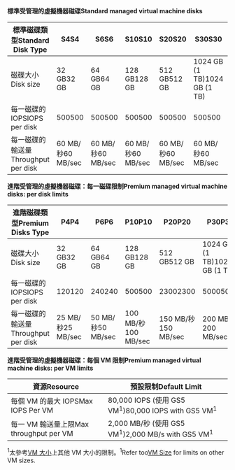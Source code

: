 <span data-ttu-id="41dcc-101">**標準受管理的虛擬機器磁碟**</span><span class="sxs-lookup"><span data-stu-id="41dcc-101">**Standard managed virtual machine disks**</span></span>

| <span data-ttu-id="41dcc-102">標準磁碟類型</span><span class="sxs-lookup"><span data-stu-id="41dcc-102">Standard Disk Type</span></span>  | <span data-ttu-id="41dcc-103">S4</span><span class="sxs-lookup"><span data-stu-id="41dcc-103">S4</span></span>               | <span data-ttu-id="41dcc-104">S6</span><span class="sxs-lookup"><span data-stu-id="41dcc-104">S6</span></span>               | <span data-ttu-id="41dcc-105">S10</span><span class="sxs-lookup"><span data-stu-id="41dcc-105">S10</span></span>              | <span data-ttu-id="41dcc-106">S20</span><span class="sxs-lookup"><span data-stu-id="41dcc-106">S20</span></span>              | <span data-ttu-id="41dcc-107">S30</span><span class="sxs-lookup"><span data-stu-id="41dcc-107">S30</span></span>              | <span data-ttu-id="41dcc-108">S40</span><span class="sxs-lookup"><span data-stu-id="41dcc-108">S40</span></span>              | <span data-ttu-id="41dcc-109">S50</span><span class="sxs-lookup"><span data-stu-id="41dcc-109">S50</span></span>              | 
|---------------------|---------------------|---------------------|------------------|------------------|------------------|------------------|------------------| 
| <span data-ttu-id="41dcc-110">磁碟大小</span><span class="sxs-lookup"><span data-stu-id="41dcc-110">Disk size</span></span>           | <span data-ttu-id="41dcc-111">32 GB</span><span class="sxs-lookup"><span data-stu-id="41dcc-111">32 GB</span></span>            | <span data-ttu-id="41dcc-112">64 GB</span><span class="sxs-lookup"><span data-stu-id="41dcc-112">64 GB</span></span>            | <span data-ttu-id="41dcc-113">128 GB</span><span class="sxs-lookup"><span data-stu-id="41dcc-113">128 GB</span></span>           | <span data-ttu-id="41dcc-114">512 GB</span><span class="sxs-lookup"><span data-stu-id="41dcc-114">512 GB</span></span>           | <span data-ttu-id="41dcc-115">1024 GB (1 TB)</span><span class="sxs-lookup"><span data-stu-id="41dcc-115">1024 GB (1 TB)</span></span>   | <span data-ttu-id="41dcc-116">2048 GB (2TB)</span><span class="sxs-lookup"><span data-stu-id="41dcc-116">2048 GB (2TB)</span></span>    | <span data-ttu-id="41dcc-117">4095 GB (4 TB)</span><span class="sxs-lookup"><span data-stu-id="41dcc-117">4095 GB (4 TB)</span></span>   | 
| <span data-ttu-id="41dcc-118">每一磁碟的 IOPS</span><span class="sxs-lookup"><span data-stu-id="41dcc-118">IOPS per disk</span></span>       | <span data-ttu-id="41dcc-119">500</span><span class="sxs-lookup"><span data-stu-id="41dcc-119">500</span></span>              | <span data-ttu-id="41dcc-120">500</span><span class="sxs-lookup"><span data-stu-id="41dcc-120">500</span></span>              | <span data-ttu-id="41dcc-121">500</span><span class="sxs-lookup"><span data-stu-id="41dcc-121">500</span></span>              | <span data-ttu-id="41dcc-122">500</span><span class="sxs-lookup"><span data-stu-id="41dcc-122">500</span></span>              | <span data-ttu-id="41dcc-123">500</span><span class="sxs-lookup"><span data-stu-id="41dcc-123">500</span></span>              | <span data-ttu-id="41dcc-124">500</span><span class="sxs-lookup"><span data-stu-id="41dcc-124">500</span></span>             | <span data-ttu-id="41dcc-125">500</span><span class="sxs-lookup"><span data-stu-id="41dcc-125">500</span></span>              | 
| <span data-ttu-id="41dcc-126">每一磁碟的輸送量</span><span class="sxs-lookup"><span data-stu-id="41dcc-126">Throughput per disk</span></span> | <span data-ttu-id="41dcc-127">60 MB/秒</span><span class="sxs-lookup"><span data-stu-id="41dcc-127">60 MB/sec</span></span> | <span data-ttu-id="41dcc-128">60 MB/秒</span><span class="sxs-lookup"><span data-stu-id="41dcc-128">60 MB/sec</span></span> | <span data-ttu-id="41dcc-129">60 MB/秒</span><span class="sxs-lookup"><span data-stu-id="41dcc-129">60 MB/sec</span></span> | <span data-ttu-id="41dcc-130">60 MB/秒</span><span class="sxs-lookup"><span data-stu-id="41dcc-130">60 MB/sec</span></span> | <span data-ttu-id="41dcc-131">60 MB/秒</span><span class="sxs-lookup"><span data-stu-id="41dcc-131">60 MB/sec</span></span> | <span data-ttu-id="41dcc-132">60 MB/秒</span><span class="sxs-lookup"><span data-stu-id="41dcc-132">60 MB/sec</span></span> | <span data-ttu-id="41dcc-133">60 MB/秒</span><span class="sxs-lookup"><span data-stu-id="41dcc-133">60 MB/sec</span></span> | 

<span data-ttu-id="41dcc-134">**進階受管理的虛擬機器磁碟：每一磁碟限制**</span><span class="sxs-lookup"><span data-stu-id="41dcc-134">**Premium managed virtual machine disks: per disk limits**</span></span>

| <span data-ttu-id="41dcc-135">進階磁碟類型</span><span class="sxs-lookup"><span data-stu-id="41dcc-135">Premium Disks Type</span></span>  | <span data-ttu-id="41dcc-136">P4</span><span class="sxs-lookup"><span data-stu-id="41dcc-136">P4</span></span>    | <span data-ttu-id="41dcc-137">P6</span><span class="sxs-lookup"><span data-stu-id="41dcc-137">P6</span></span>    | <span data-ttu-id="41dcc-138">P10</span><span class="sxs-lookup"><span data-stu-id="41dcc-138">P10</span></span>   | <span data-ttu-id="41dcc-139">P20</span><span class="sxs-lookup"><span data-stu-id="41dcc-139">P20</span></span>   | <span data-ttu-id="41dcc-140">P30</span><span class="sxs-lookup"><span data-stu-id="41dcc-140">P30</span></span>   | <span data-ttu-id="41dcc-141">P40</span><span class="sxs-lookup"><span data-stu-id="41dcc-141">P40</span></span>   | <span data-ttu-id="41dcc-142">P50</span><span class="sxs-lookup"><span data-stu-id="41dcc-142">P50</span></span>   | 
|---------------------|-------|-------|-------|-------|-------|-------|-------|
| <span data-ttu-id="41dcc-143">磁碟大小</span><span class="sxs-lookup"><span data-stu-id="41dcc-143">Disk size</span></span>           | <span data-ttu-id="41dcc-144">32 GB</span><span class="sxs-lookup"><span data-stu-id="41dcc-144">32 GB</span></span> | <span data-ttu-id="41dcc-145">64 GB</span><span class="sxs-lookup"><span data-stu-id="41dcc-145">64 GB</span></span> | <span data-ttu-id="41dcc-146">128 GB</span><span class="sxs-lookup"><span data-stu-id="41dcc-146">128 GB</span></span>| <span data-ttu-id="41dcc-147">512 GB</span><span class="sxs-lookup"><span data-stu-id="41dcc-147">512 GB</span></span>            | <span data-ttu-id="41dcc-148">1024 GB (1 TB)</span><span class="sxs-lookup"><span data-stu-id="41dcc-148">1024 GB (1 TB)</span></span>    | <span data-ttu-id="41dcc-149">2048 GB (2 TB)</span><span class="sxs-lookup"><span data-stu-id="41dcc-149">2048 GB (2 TB)</span></span>    | <span data-ttu-id="41dcc-150">4095 GB (4 TB)</span><span class="sxs-lookup"><span data-stu-id="41dcc-150">4095 GB (4 TB)</span></span>    | 
| <span data-ttu-id="41dcc-151">每一磁碟的 IOPS</span><span class="sxs-lookup"><span data-stu-id="41dcc-151">IOPS per disk</span></span>       | <span data-ttu-id="41dcc-152">120</span><span class="sxs-lookup"><span data-stu-id="41dcc-152">120</span></span>   | <span data-ttu-id="41dcc-153">240</span><span class="sxs-lookup"><span data-stu-id="41dcc-153">240</span></span>   | <span data-ttu-id="41dcc-154">500</span><span class="sxs-lookup"><span data-stu-id="41dcc-154">500</span></span>   | <span data-ttu-id="41dcc-155">2300</span><span class="sxs-lookup"><span data-stu-id="41dcc-155">2300</span></span>              | <span data-ttu-id="41dcc-156">5000</span><span class="sxs-lookup"><span data-stu-id="41dcc-156">5000</span></span>              | <span data-ttu-id="41dcc-157">7500</span><span class="sxs-lookup"><span data-stu-id="41dcc-157">7500</span></span>              | <span data-ttu-id="41dcc-158">7500</span><span class="sxs-lookup"><span data-stu-id="41dcc-158">7500</span></span>              | 
| <span data-ttu-id="41dcc-159">每一磁碟的輸送量</span><span class="sxs-lookup"><span data-stu-id="41dcc-159">Throughput per disk</span></span> | <span data-ttu-id="41dcc-160">25 MB/秒</span><span class="sxs-lookup"><span data-stu-id="41dcc-160">25 MB/sec</span></span> | <span data-ttu-id="41dcc-161">50 MB/秒</span><span class="sxs-lookup"><span data-stu-id="41dcc-161">50 MB/sec</span></span>  | <span data-ttu-id="41dcc-162">100 MB/秒</span><span class="sxs-lookup"><span data-stu-id="41dcc-162">100 MB/sec</span></span> | <span data-ttu-id="41dcc-163">150 MB/秒</span><span class="sxs-lookup"><span data-stu-id="41dcc-163">150 MB/sec</span></span> | <span data-ttu-id="41dcc-164">200 MB/秒</span><span class="sxs-lookup"><span data-stu-id="41dcc-164">200 MB/sec</span></span> | <span data-ttu-id="41dcc-165">250 MB/秒</span><span class="sxs-lookup"><span data-stu-id="41dcc-165">250 MB/sec</span></span> | <span data-ttu-id="41dcc-166">250 MB/秒</span><span class="sxs-lookup"><span data-stu-id="41dcc-166">250 MB/sec</span></span> |

<span data-ttu-id="41dcc-167">**進階受管理的虛擬機器磁碟：每個 VM 限制**</span><span class="sxs-lookup"><span data-stu-id="41dcc-167">**Premium managed virtual machine disks: per VM limits**</span></span>

| <span data-ttu-id="41dcc-168">資源</span><span class="sxs-lookup"><span data-stu-id="41dcc-168">Resource</span></span> | <span data-ttu-id="41dcc-169">預設限制</span><span class="sxs-lookup"><span data-stu-id="41dcc-169">Default Limit</span></span> |
| --- | --- |
| <span data-ttu-id="41dcc-170">每個 VM 的最大 IOPS</span><span class="sxs-lookup"><span data-stu-id="41dcc-170">Max IOPS Per VM</span></span> |<span data-ttu-id="41dcc-171">80,000 IOPS (使用 GS5 VM<sup>1</sup>)</span><span class="sxs-lookup"><span data-stu-id="41dcc-171">80,000 IOPS with GS5 VM<sup>1</sup></span></span> |
| <span data-ttu-id="41dcc-172">每一 VM 輸送量上限</span><span class="sxs-lookup"><span data-stu-id="41dcc-172">Max throughput per VM</span></span> |<span data-ttu-id="41dcc-173">2,000 MB/秒 (使用 GS5 VM<sup>1</sup>)</span><span class="sxs-lookup"><span data-stu-id="41dcc-173">2,000 MB/s with GS5 VM<sup>1</sup></span></span> |

<span data-ttu-id="41dcc-174"><sup>1</sup>太參考[VM 大小](../articles/virtual-machines/linux/sizes.md?toc=%2fazure%2fvirtual-machines%2flinux%2ftoc.json)上其他 VM 大小的限制。</span><span class="sxs-lookup"><span data-stu-id="41dcc-174"><sup>1</sup>Refer too[VM Size](../articles/virtual-machines/linux/sizes.md?toc=%2fazure%2fvirtual-machines%2flinux%2ftoc.json) for limits on other VM sizes.</span></span> 
